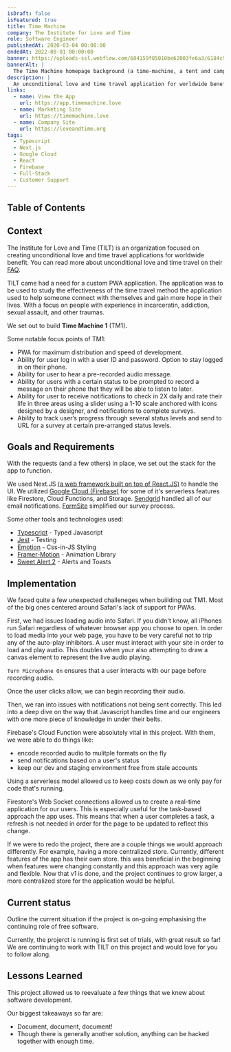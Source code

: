 ```yaml
---
isDraft: false
isFeatured: true
title: Time Machine
company: The Institute for Love and Time
role: Software Engineer
publishedAt: 2020-03-04 00:00:00
endedAt: 2022-08-01 00:00:00
banner: https://uploads-ssl.webflow.com/604159f85010be62003fe6a3/6184c9afa5a864ca119837d3_Mocks%402x.png
bannerAlt: |
  The Time Machine homepage background (a time-machine, a tent and campfire, and a garden) sit along a narrow river) on a laptop and mobile devices
description: |
  An unconditional love and time travel application for worldwide benefit.
links:
  - name: View the App
    url: https://app.timemachine.love
  - name: Marketing Site
    url: https://timemachine.love
  - name: Company Site
    url: https://loveandtime.org
tags:
  - Typescript
  - Next.js
  - Google Cloud
  - React
  - Firebase
  - Full-Stack
  - Customer Support
---
```


## Table of Contents

## Context

The Institute for Love and Time (TILT) is an organization focused on creating unconditional love and time travel applications for worldwide benefit. You can read more about unconditional love and time travel on their [FAQ](https://www.loveandtime.org/faq).

TILT came had a need for a custom PWA application. The application was to be used to study the effectiveness of the time travel method the application used to help someone connect with themselves and gain more hope in their lives. With a focus on people with experience in incarceratin, addiction, sexual assault, and other traumas.

We set out to build **Time Machine 1** (TM1)**.**

Some notable focus points of TM1:

- PWA for maximum distribution and speed of development.
- Ability for user log in with a user ID and password. Option to stay logged in on their phone.
- Ability for user to hear a pre-recorded audio message.
- Ability for users with a certain status to be prompted to record a message on their phone that they will be able to listen to later.
- Ability for user to receive notifications to check in 2X daily and rate their life in three areas using a slider using a 1-10 scale anchored with icons designed by a designer, and notifications to complete surveys.
- Ability to track user’s progress through several status levels and send to URL for a survey at certain pre-arranged status levels.

## Goals and Requirements

With the requests (and a few others) in place, we set out the stack for the app to function.

We used Next.JS [(a web framework built on top of React.JS)](http://nextjs.org) to handle the UI. We utilized [Google Cloud (Firebase)](https://firebase.google.com/) for some of it's serverless features like Firestore, Cloud Functions, and Storage. [Sendgrid](https://sendgrid.com) handled all of our email notifications. [FormSite](https://www.formsite.com/) simplified our survey process.

Some other tools and technologies used:

- [Typescript](https://www.typescriptlang.org/) - Typed Javascript
- [Jest](https://jestjs.io/) - Testing
- [Emotion](http://emotion.sh) - Css-in-JS Styling
- [Framer-Motion](https://www.framer.com/motion/) - Animation Library
- [Sweet Alert 2](https://sweetalert2.github.io/) - Alerts and Toasts

## Implementation

We faced quite a few unexpected challeneges when buiilding out TM1. Most of the big ones centered around Safari's lack of support for PWAs.

First, we had issues loading audio into Safari. If you didn't know, all iPhones run Safari regardless of whatever browser app you choose to open. In order to load media into your web page, you have to be very careful not to trip any of the auto-play inhibitors. A user must interact with your site in order to load and play audio. This doubles when your also attempting to draw a canvas element to represent the live audio playing.

`Turn Microphone On` ensures that a user interacts with our page before recording audio.

Once the user clicks allow, we can begin recording their audio.

Then, we ran into issues with notifications not being sent correctly. This led into a deep dive on the way that Javascript handles time and our engineers with one more piece of knowledge in under their belts.

Firebase's Cloud Function were absolutely vital in this project. With them, we were able to do things like:

- encode recorded audio to mulitple formats on the fly
- send notifications based on a user's status
- keep our dev and staging environment free from stale accounts

Using a serverless model allowed us to keep costs down as we only pay for code that's running.

Firestore's Web Socket connections allowed us to create a real-time application for our users. This is especially useful for the task-based approach the app uses. This means that when a user completes a task, a refresh is not needed in order for the page to be updated to reflect this change.

If we were to redo the project, there are a couple things we would approach differently. For example, having a more centralized store. Currently, different features of the app has their own store. this was beneficial in the beginning when features were changing constantly and this approach was very agile and flexible. Now that v1 is done, and the project continues to grow larger, a more centralized store for the application would be helpful.

## Current status

Outline the current situation if the project is on-going emphasising the continuing role of free software.

Currently, the projerct is running is first set of trials, with great result so far! We are continuing to work with TILT on this project and would love for you to follow along.

## Lessons Learned

This project allowed us to reevaluate a few things that we knew about software development.

Our biggest takeaways so far are:

- Document, document, document!
- Though there is generally another solution, anything can be hacked together with enough time.
